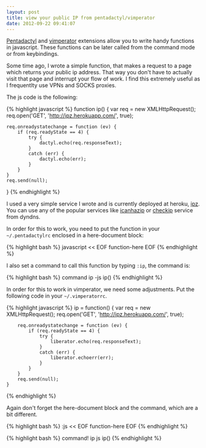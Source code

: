 ```yaml
---
layout: post
title: view your public IP from pentadactyl/vimperator
date: 2012-09-22 09:41:07
---
```

[Pentadactyl](http://5digits.org/pentadactyl/) and [vimperator](http://www.vimperator.org/vimperator)
extensions allow you to write handy functions in javascript. These
functions can be later called from the command mode or from keybindings.

Some time ago, I wrote a simple function, that makes a request to a page which returns your
public ip address. That way you don't have to actually visit that page and interrupt your
flow of work. I find this extremely useful as I frequentlty use VPNs and SOCKS proxies.

The js code is the following:

{% highlight javascript %}
function ip() {
    var req = new XMLHttpRequest();
    req.open('GET', 'http://ipz.herokuapp.com/', true);

    req.onreadystatechange = function (ev) {
        if (req.readyState == 4) {
            try {
                dactyl.echo(req.responseText);
            }
            catch (err) {
                dactyl.echo(err);
            }
        }
    }
    req.send(null);
}
{% endhighlight %}

I used a very simple service I wrote and is currently deployed at heroku,
[ipz](https://github.com/tlatsas/ipz). You can use any of the popular services
like [icanhazip](http://www.icanhazip.com/) or [checkip](http://checkip.dyndns.org)
service from dyndns.

In order for this to work, you need to put the function in your `~/.pentadactylrc` enclosed
in a here-document block:

{% highlight bash %}
javascript << EOF
 function-here
EOF
{% endhighlight %}

I also set a command to call this function by typing `:ip`, the command is:

{% highlight bash %}
command ip -js ip()
{% endhighlight %}

In order for this to work in vimperator, we need some adjustments. Put the following code in your
`~/.vimperatorrc`.

{% highlight javascript %}
    ip = function() {
        var req = new XMLHttpRequest();
        req.open('GET', 'http://ipz.herokuapp.com/', true);

        req.onreadystatechange = function (ev) {
            if (req.readyState == 4) {
                try {
                    liberator.echo(req.responseText);
                }
                catch (err) {
                    liberator.echoerr(err);
                }
            }
        }
        req.send(null);
    }
{% endhighlight %}

Again don't forget the here-document block and the command, which are a bit different.

{% highlight bash %}
:js << EOF
 function-here
EOF
{% endhighlight %}

{% highlight bash %}
command! ip js ip()
{% endhighlight %}
